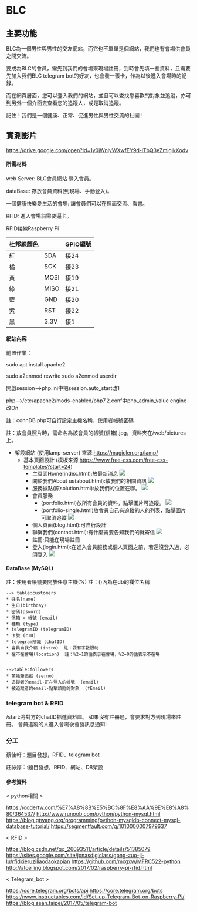 # BLC


## 主要功能
BLC為一個男性與男性的交友網站，而它也不單單是個網站，我們也有會場供會員之間交流。

要成為BLC的會員，需先到我們的會場來現場註冊，到時會先填一些資料，且需要先加入我們BLC telegram bot的好友，也會發一張卡，作為以後進入會場時的紀錄。

而在網頁層面，您可以登入我們的網站，並且可以查找您喜歡的對象並追蹤，亦可到另外一個介面去查看您的追蹤人，或是取消追蹤。

記住！我們是一個健康、正常、促進男性與男性交流的社團！

## 實測影片
https://drive.google.com/open?id=1y0jWnlyWXwfEY9d-lTbQ3eZmlgjkXodv

#### 所需材料
web Server: BLC會員網站 登入會員。 

dataBase: 存放會員資料(到現場、手動登入)。 

一個健康快樂愛生活的會場: 讓會員們可以在裡面交流、看書。 

RFID: 進入會場前需要逼卡。

RFID接線Raspberry Pi

|杜邦線顏色||GPIO編號|
|---|---|---|
|紅|SDA|接24|
|橘|SCK |接23|
|黃|MOSI| 接19
|綠|MISO|接21
|藍|GND|接20
|紫|RST|接22
|黑|3.3V|接1

#### 網站內容
前置作業：

sudo apt install apache2  

sudo a2enmod rewrite
sudo a2enmod userdir  

開啟session-->php.ini中把session.auto_start改1 

php-–>/etc/apache2/mods-enabled/php7.2.conf中php_admin_value engine 改On

註：connDB.php可自行設定主機名稱、使用者帳號密碼

註：放會員照片時，需命名為該會員的帳號(信箱).jpg，資料夾在/web/pictures上。

* 架設網站 (使用lamp-server) 來源:https://magiclen.org/lamp/
    * 基本頁面設計 (模板來源 https://www.free-css.com/free-css-templates?start=24)
        * 主頁面Home(index.html):放最新消息
        ![](https://i.imgur.com/oGpwsKk.jpg)
        * 關於我們About us(about.html):放我們的相關資訊
         ![](https://i.imgur.com/9jwbJPI.png)
        * 服務據點(原solution.html):放我們的位置在哪。
        ![](https://i.imgur.com/gidSmlg.png)
        * 會員服務
            * (portfolio.html)放所有會員的資料，點擊圖片可追蹤。
            ![](https://i.imgur.com/cgZgGzF.png)
            * (portfolio-single.html)放會員自己有追蹤的人的列表，點擊圖片可取消追蹤
            ![](https://i.imgur.com/jjPQMVj.png)
        * 個人頁面(blog.html):可自行設計 
        * 聯繫我們(contact.html):有什麼需要告知我們的就寄信
        ![](https://i.imgur.com/7dt25iT.png)
        * 註冊:只能在現場註冊
        * 登入(login.html):在進入會員服務或個人頁面之前，若還沒登入過，必須登入
        ![](https://i.imgur.com/sCvwgfh.jpg)

#### DataBase (MySQL)
註：使用者帳號要開放任意主機(%)
註：()內為在db的欄位名稱

    --> table:customers
    * 姓名(name)
    * 生日(birthday)
    * 密碼(psword)
    * 信箱 = 帳號 (email)
    * 種類 (type)
    * telegramID (telegramID)
    * 卡號 (cID)
    * telegram辨識 (chatID)
    * 會員自我介紹 (intro)  註：要有字數限制
    * 在不在會場(location)  註：%2=1的話表示在會場，%2=0的話表示不在場
    
    
    -->table:followers
    * 第幾筆追蹤 (serno)
    * 追蹤者的email-正在登入的帳號  (email)
    * 被追蹤者的email-點擊頭貼的對象  (fEmail)
    
### telegram bot & RFID
/start:將對方的chatID抓進資料庫。 如果沒有註冊過，會要求對方到現場來註冊。
會員追蹤的人進入會場後會發訊息通知!

### 分工

蔡佳軒：題目發想，RFID、telegram bot

莊詠婷：:題目發想，RFID、網站、DB架設

#### 參考資料
< python相關 >

https://codertw.com/%E7%A8%8B%E5%BC%8F%E8%AA%9E%E8%A8%80/364537/
http://www.runoob.com/python/python-mysql.html
https://blog.gtwang.org/programming/python-mysqldb-connect-mysql-database-tutorial/
https://segmentfault.com/q/1010000007979637

< RFID >

https://blog.csdn.net/qq_26093511/article/details/51385079
https://sites.google.com/site/jonasdigiclass/gong-zuo-ji-lu/rfidxieruziliaodaokapian
https://github.com/mxgxw/MFRC522-python
http://atceiling.blogspot.com/2017/02/raspberry-pi-rfid.html

< Telegram_bot >

https://core.telegram.org/bots/api
https://core.telegram.org/bots
https://www.instructables.com/id/Set-up-Telegram-Bot-on-Raspberry-Pi/
https://blog.sean.taipei/2017/05/telegram-bot


